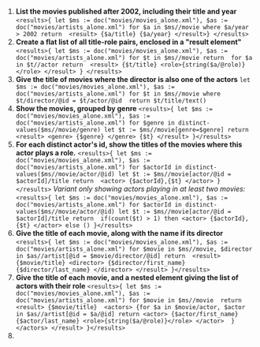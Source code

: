 1. **List the movies published after 2002, including their title and year**
    `<results>{
let $ms := doc("movies/movies_alone.xml"),
$as := doc("movies/artists_alone.xml")
for $a in $ms//movie
where $a/year > 2002
return 
    <result>
       {$a/title}
        {$a/year}
    </result>}
</results>`
2. **Create a flat list of all title-role pairs, enclosed in a "result element"**
    `<results>{
let $ms := doc("movies/movies_alone.xml"),
$as := doc("movies/artists_alone.xml")
for $t in $ms//movie
return 
    for $a in $t//actor
    return 
        <result>
            {$t/title}
            <role>{string($a/@role)}</role>
        </result>
}
</results>`
3. **Give the title of movies where the director is also one of the actors**
    `let $ms := doc("movies/movies_alone.xml"),
$as := doc("movies/artists_alone.xml")
for $t in $ms//movie
where $t/director/@id = $t/actor/@id 
return $t/title/text()`
4. **Show the movies, grouped by genre**
    `<results>{
let $ms := doc("movies/movies_alone.xml"),
$as := doc("movies/artists_alone.xml")
for $genre in distinct-values($ms//movie/genre)
let $t := $ms//movie[genre=$genre]
return 
    <result>
        <genre>
            {$genre}
        </genre>
            {$t}
    </result>
}</results>`
5. **For each distinct actor's id, show the titles of the movies where this actor plays a role.**
    `<results>{
let $ms := doc("movies/movies_alone.xml"),
$as := doc("movies/artists_alone.xml")
for $actorId in distinct-values($ms//movie/actor/@id)
let $t := $ms//movie[actor/@id = $actorId]/title
return 
    <actor>
        {$actorId},{$t}
    </actor>
}</results>`
*Variant only showing actors playing in at least two movies:* `<results>{
let $ms := doc("movies/movies_alone.xml"),
$as := doc("movies/artists_alone.xml")
for $actorId in distinct-values($ms//movie/actor/@id)
let $t := $ms//movie[actor/@id = $actorId]/title
return 
    if(count($t) > 1) then
        <actor>
            {$actorId},{$t}
        </actor>
    else
        ()
}</results>`
6. **Give the title of each movie, along with the name if its director**
    `<results>{
let $ms := doc("movies/movies_alone.xml"),
$as := doc("movies/artists_alone.xml")
for $movie in $ms//movie, $director in $as//artist[@id = $movie/director/@id]
return 
    <result>
        {$movie/title}
        <director>
            {$director/first_name}
            {$director/last_name}
        </director>
    </result>
}</results>`
7. **Give the title of each movie, and a nested element <actors> giving the list of actors with their role**
    `<results>{
let $ms := doc("movies/movies_alone.xml"),
$as := doc("movies/artists_alone.xml")
for $movie in $ms//movie 
return 
    <result>
        {$movie/title} 
        <actors>
    {for $a in $movie/actor, $actor in $as//artist[@id = $a/@id]
    return
       <actor>
           {$actor/first_name}
           {$actor/last_name}
           <role>{string($a/@role)}</role>
       </actor> 
    }
        </actors>
    </result>
}</results>`
8. 
